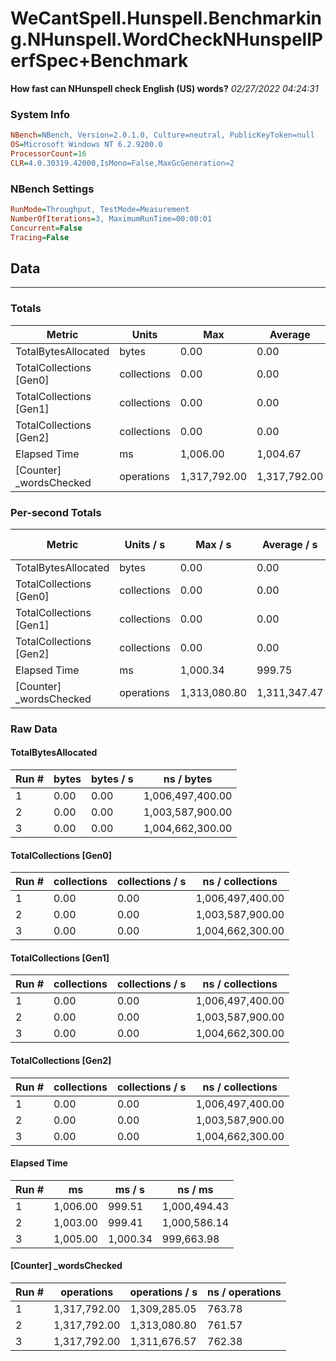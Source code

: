 ﻿# WeCantSpell.Hunspell.Benchmarking.NHunspell.WordCheckNHunspellPerfSpec+Benchmark
__How fast can NHunspell check English (US) words?__
_02/27/2022 04:24:31_
### System Info
```ini
NBench=NBench, Version=2.0.1.0, Culture=neutral, PublicKeyToken=null
OS=Microsoft Windows NT 6.2.9200.0
ProcessorCount=16
CLR=4.0.30319.42000,IsMono=False,MaxGcGeneration=2
```

### NBench Settings
```ini
RunMode=Throughput, TestMode=Measurement
NumberOfIterations=3, MaximumRunTime=00:00:01
Concurrent=False
Tracing=False
```

## Data
-------------------

### Totals
|          Metric |           Units |             Max |         Average |             Min |          StdDev |
|---------------- |---------------- |---------------- |---------------- |---------------- |---------------- |
|TotalBytesAllocated |           bytes |            0.00 |            0.00 |            0.00 |            0.00 |
|TotalCollections [Gen0] |     collections |            0.00 |            0.00 |            0.00 |            0.00 |
|TotalCollections [Gen1] |     collections |            0.00 |            0.00 |            0.00 |            0.00 |
|TotalCollections [Gen2] |     collections |            0.00 |            0.00 |            0.00 |            0.00 |
|    Elapsed Time |              ms |        1,006.00 |        1,004.67 |        1,003.00 |            1.53 |
|[Counter] _wordsChecked |      operations |    1,317,792.00 |    1,317,792.00 |    1,317,792.00 |            0.00 |

### Per-second Totals
|          Metric |       Units / s |         Max / s |     Average / s |         Min / s |      StdDev / s |
|---------------- |---------------- |---------------- |---------------- |---------------- |---------------- |
|TotalBytesAllocated |           bytes |            0.00 |            0.00 |            0.00 |            0.00 |
|TotalCollections [Gen0] |     collections |            0.00 |            0.00 |            0.00 |            0.00 |
|TotalCollections [Gen1] |     collections |            0.00 |            0.00 |            0.00 |            0.00 |
|TotalCollections [Gen2] |     collections |            0.00 |            0.00 |            0.00 |            0.00 |
|    Elapsed Time |              ms |        1,000.34 |          999.75 |          999.41 |            0.51 |
|[Counter] _wordsChecked |      operations |    1,313,080.80 |    1,311,347.47 |    1,309,285.05 |        1,919.15 |

### Raw Data
#### TotalBytesAllocated
|           Run # |           bytes |       bytes / s |      ns / bytes |
|---------------- |---------------- |---------------- |---------------- |
|               1 |            0.00 |            0.00 |1,006,497,400.00 |
|               2 |            0.00 |            0.00 |1,003,587,900.00 |
|               3 |            0.00 |            0.00 |1,004,662,300.00 |

#### TotalCollections [Gen0]
|           Run # |     collections | collections / s |ns / collections |
|---------------- |---------------- |---------------- |---------------- |
|               1 |            0.00 |            0.00 |1,006,497,400.00 |
|               2 |            0.00 |            0.00 |1,003,587,900.00 |
|               3 |            0.00 |            0.00 |1,004,662,300.00 |

#### TotalCollections [Gen1]
|           Run # |     collections | collections / s |ns / collections |
|---------------- |---------------- |---------------- |---------------- |
|               1 |            0.00 |            0.00 |1,006,497,400.00 |
|               2 |            0.00 |            0.00 |1,003,587,900.00 |
|               3 |            0.00 |            0.00 |1,004,662,300.00 |

#### TotalCollections [Gen2]
|           Run # |     collections | collections / s |ns / collections |
|---------------- |---------------- |---------------- |---------------- |
|               1 |            0.00 |            0.00 |1,006,497,400.00 |
|               2 |            0.00 |            0.00 |1,003,587,900.00 |
|               3 |            0.00 |            0.00 |1,004,662,300.00 |

#### Elapsed Time
|           Run # |              ms |          ms / s |         ns / ms |
|---------------- |---------------- |---------------- |---------------- |
|               1 |        1,006.00 |          999.51 |    1,000,494.43 |
|               2 |        1,003.00 |          999.41 |    1,000,586.14 |
|               3 |        1,005.00 |        1,000.34 |      999,663.98 |

#### [Counter] _wordsChecked
|           Run # |      operations |  operations / s | ns / operations |
|---------------- |---------------- |---------------- |---------------- |
|               1 |    1,317,792.00 |    1,309,285.05 |          763.78 |
|               2 |    1,317,792.00 |    1,313,080.80 |          761.57 |
|               3 |    1,317,792.00 |    1,311,676.57 |          762.38 |


